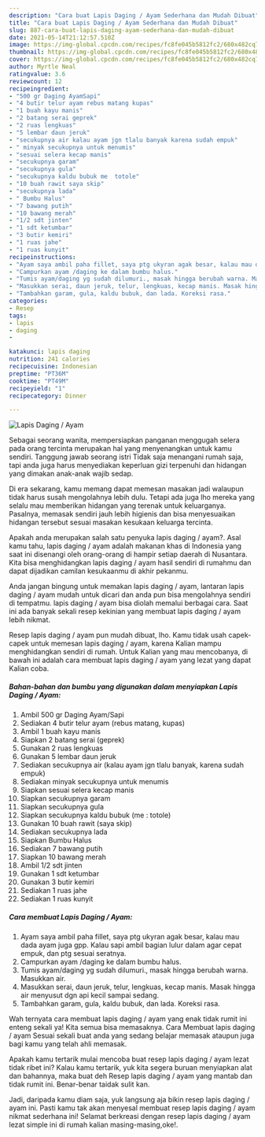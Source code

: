 ```yaml
---
description: "Cara buat Lapis Daging / Ayam Sederhana dan Mudah Dibuat"
title: "Cara buat Lapis Daging / Ayam Sederhana dan Mudah Dibuat"
slug: 887-cara-buat-lapis-daging-ayam-sederhana-dan-mudah-dibuat
date: 2021-05-14T21:12:57.510Z
image: https://img-global.cpcdn.com/recipes/fc8fe045b5812fc2/680x482cq70/lapis-daging-ayam-foto-resep-utama.jpg
thumbnail: https://img-global.cpcdn.com/recipes/fc8fe045b5812fc2/680x482cq70/lapis-daging-ayam-foto-resep-utama.jpg
cover: https://img-global.cpcdn.com/recipes/fc8fe045b5812fc2/680x482cq70/lapis-daging-ayam-foto-resep-utama.jpg
author: Myrtle Neal
ratingvalue: 3.6
reviewcount: 12
recipeingredient:
- "500 gr Daging AyamSapi"
- "4 butir telur ayam rebus matang kupas"
- "1 buah kayu manis"
- "2 batang serai geprek"
- "2 ruas lengkuas"
- "5 lembar daun jeruk"
- "secukupnya air kalau ayam jgn tlalu banyak karena sudah empuk"
- " minyak secukupnya untuk menumis"
- "sesuai selera kecap manis"
- "secukupnya garam"
- "secukupnya gula"
- "secukupnya kaldu bubuk me  totole"
- "10 buah rawit saya skip"
- "secukupnya lada"
- " Bumbu Halus"
- "7 bawang putih"
- "10 bawang merah"
- "1/2 sdt jinten"
- "1 sdt ketumbar"
- "3 butir kemiri"
- "1 ruas jahe"
- "1 ruas kunyit"
recipeinstructions:
- "Ayam saya ambil paha fillet, saya ptg ukyran agak besar, kalau mau dada ayam juga gpp. Kalau sapi ambil bagian lulur dalam agar cepat empuk, dan ptg sesuai seratnya."
- "Campurkan ayam /daging ke dalam bumbu halus."
- "Tumis ayam/daging yg sudah dilumuri., masak hingga berubah warna. Masukkan air."
- "Masukkan serai, daun jeruk, telur, lengkuas, kecap manis. Masak hingga air menyusut dgn api kecil sampai sedang."
- "Tambahkan garam, gula, kaldu bubuk, dan lada. Koreksi rasa."
categories:
- Resep
tags:
- lapis
- daging
- 

katakunci: lapis daging  
nutrition: 241 calories
recipecuisine: Indonesian
preptime: "PT36M"
cooktime: "PT49M"
recipeyield: "1"
recipecategory: Dinner

---
```



![Lapis Daging / Ayam](https://img-global.cpcdn.com/recipes/fc8fe045b5812fc2/680x482cq70/lapis-daging-ayam-foto-resep-utama.jpg)

Sebagai seorang wanita, mempersiapkan panganan menggugah selera pada orang tercinta merupakan hal yang menyenangkan untuk kamu sendiri. Tanggung jawab seorang istri Tidak saja menangani rumah saja, tapi anda juga harus menyediakan keperluan gizi terpenuhi dan hidangan yang dimakan anak-anak wajib sedap.

Di era  sekarang, kamu memang dapat memesan masakan jadi walaupun tidak harus susah mengolahnya lebih dulu. Tetapi ada juga lho mereka yang selalu mau memberikan hidangan yang terenak untuk keluarganya. Pasalnya, memasak sendiri jauh lebih higienis dan bisa menyesuaikan hidangan tersebut sesuai masakan kesukaan keluarga tercinta. 



Apakah anda merupakan salah satu penyuka lapis daging / ayam?. Asal kamu tahu, lapis daging / ayam adalah makanan khas di Indonesia yang saat ini disenangi oleh orang-orang di hampir setiap daerah di Nusantara. Kita bisa menghidangkan lapis daging / ayam hasil sendiri di rumahmu dan dapat dijadikan camilan kesukaanmu di akhir pekanmu.

Anda jangan bingung untuk memakan lapis daging / ayam, lantaran lapis daging / ayam mudah untuk dicari dan anda pun bisa mengolahnya sendiri di tempatmu. lapis daging / ayam bisa diolah memalui berbagai cara. Saat ini ada banyak sekali resep kekinian yang membuat lapis daging / ayam lebih nikmat.

Resep lapis daging / ayam pun mudah dibuat, lho. Kamu tidak usah capek-capek untuk memesan lapis daging / ayam, karena Kalian mampu menghidangkan sendiri di rumah. Untuk Kalian yang mau mencobanya, di bawah ini adalah cara membuat lapis daging / ayam yang lezat yang dapat Kalian coba.

<!--inarticleads1-->

##### Bahan-bahan dan bumbu yang digunakan dalam menyiapkan Lapis Daging / Ayam:

1. Ambil 500 gr Daging Ayam/Sapi
1. Sediakan 4 butir telur ayam (rebus matang, kupas)
1. Ambil 1 buah kayu manis
1. Siapkan 2 batang serai (geprek)
1. Gunakan 2 ruas lengkuas
1. Gunakan 5 lembar daun jeruk
1. Sediakan secukupnya air (kalau ayam jgn tlalu banyak, karena sudah empuk)
1. Sediakan  minyak secukupnya untuk menumis
1. Siapkan sesuai selera kecap manis
1. Siapkan secukupnya garam
1. Siapkan secukupnya gula
1. Siapkan secukupnya kaldu bubuk (me : totole)
1. Gunakan 10 buah rawit (saya skip)
1. Sediakan secukupnya lada
1. Siapkan  Bumbu Halus
1. Sediakan 7 bawang putih
1. Siapkan 10 bawang merah
1. Ambil 1/2 sdt jinten
1. Gunakan 1 sdt ketumbar
1. Gunakan 3 butir kemiri
1. Sediakan 1 ruas jahe
1. Sediakan 1 ruas kunyit




<!--inarticleads2-->

##### Cara membuat Lapis Daging / Ayam:

1. Ayam saya ambil paha fillet, saya ptg ukyran agak besar, kalau mau dada ayam juga gpp. Kalau sapi ambil bagian lulur dalam agar cepat empuk, dan ptg sesuai seratnya.
1. Campurkan ayam /daging ke dalam bumbu halus.
1. Tumis ayam/daging yg sudah dilumuri., masak hingga berubah warna. Masukkan air.
1. Masukkan serai, daun jeruk, telur, lengkuas, kecap manis. Masak hingga air menyusut dgn api kecil sampai sedang.
1. Tambahkan garam, gula, kaldu bubuk, dan lada. Koreksi rasa.




Wah ternyata cara membuat lapis daging / ayam yang enak tidak rumit ini enteng sekali ya! Kita semua bisa memasaknya. Cara Membuat lapis daging / ayam Sesuai sekali buat anda yang sedang belajar memasak ataupun juga bagi kamu yang telah ahli memasak.

Apakah kamu tertarik mulai mencoba buat resep lapis daging / ayam lezat tidak ribet ini? Kalau kamu tertarik, yuk kita segera buruan menyiapkan alat dan bahannya, maka buat deh Resep lapis daging / ayam yang mantab dan tidak rumit ini. Benar-benar taidak sulit kan. 

Jadi, daripada kamu diam saja, yuk langsung aja bikin resep lapis daging / ayam ini. Pasti kamu tak akan menyesal membuat resep lapis daging / ayam nikmat sederhana ini! Selamat berkreasi dengan resep lapis daging / ayam lezat simple ini di rumah kalian masing-masing,oke!.

